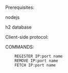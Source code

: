 Prerequisites:

nodejs

h2 database

Client-side protocol:

COMMANDS: 

        REGISTER IP:port name
        REMOVE IP:port name
        FETCH IP:port name

